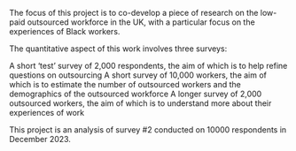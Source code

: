 The focus of this project is to co-develop a piece of research on the low-paid outsourced workforce in the UK, with a particular focus on the experiences of Black workers.

The quantitative aspect of this work involves three surveys:

A short ‘test’ survey of 2,000 respondents, the aim of which is to help refine questions on outsourcing
A short survey of 10,000 workers, the aim of which is to estimate the number of outsourced workers and the demographics of the outsourced workforce
A longer survey of 2,000 outsourced workers, the aim of which is to understand more about their experiences of work

This project is an analysis of survey #2 conducted on 10000 respondents in December 2023.
